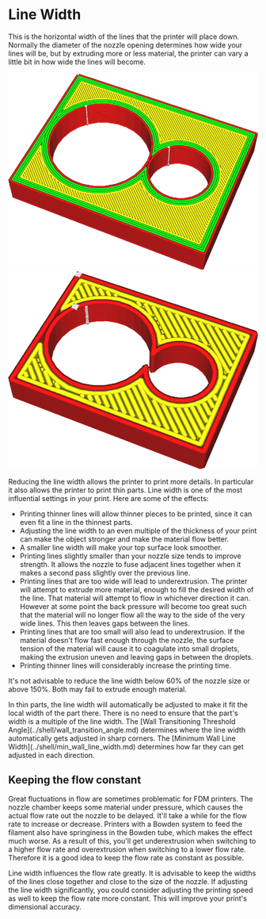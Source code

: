 Line Width
====
This is the horizontal width of the lines that the printer will place down. Normally the diameter of the nozzle opening determines how wide your lines will be, but by extruding more or less material, the printer can vary a little bit in how wide the lines will become.

<!--screenshot {
"image_path": "line_width_small.png",
"models": [{"script": "holes_cutout.scad"}],
"camera_position": [17, 39, 61],
"settings": {"line_width": 0.2},
"colours": 64
}-->
<!--screenshot {
"image_path": "line_width_large.png",
"models": [{"script": "holes_cutout.scad"}],
"camera_position": [17, 39, 61],
"settings": {"line_width": 0.6},
"colours": 32
}-->
![Very thin lines](../images/line_width_small.png)
![Very wide lines](../images/line_width_large.png)

Reducing the line width allows the printer to print more details. In particular it also allows the printer to print thin parts. Line width is one of the most influential settings in your print. Here are some of the effects:
* Printing thinner lines will allow thinner pieces to be printed, since it can even fit a line in the thinnest parts.
* Adjusting the line width to an even multiple of the thickness of your print can make the object stronger and make the material flow better.
* A smaller line width will make your top surface look smoother.
* Printing lines slightly smaller than your nozzle size tends to improve strength. It allows the nozzle to fuse adjacent lines together when it makes a second pass slightly over the previous line.
* Printing lines that are too wide will lead to underextrusion. The printer will attempt to extrude more material, enough to fill the desired width of the line. That material will attempt to flow in whichever direction it can. However at some point the back pressure will become too great such that the material will no longer flow all the way to the side of the very wide lines. This then leaves gaps between the lines.
* Printing lines that are too small will also lead to underextrusion. If the material doesn't flow fast enough through the nozzle, the surface tension of the material will cause it to coagulate into small droplets, making the extrusion uneven and leaving gaps in between the droplets.
* Printing thinner lines will considerably increase the printing time.

It's not advisable to reduce the line width below 60% of the nozzle size or above 150%. Both may fail to extrude enough material.

<!--if cura_version>=5.0-->In thin parts, the line width will automatically be adjusted to make it fit the local width of the part there. There is no need to ensure that the part's width is a multiple of the line width. The [Wall Transitioning Threshold Angle](../shell/wall_transition_angle.md) determines where the line width automatically gets adjusted in sharp corners. The [Minimum Wall Line Width](../shell/min_wall_line_width.md) determines how far they can get adjusted in each direction.<!--endif-->

<!--if cura_version<5.0:
Adjusting line widths to fit enough walls
----
When printing mechanical objects that need to be thin but strong, you'll regularly run into the problem that your piece is not a clean even multiple of the line width. If it's not an even multiple, Cura will normally reduce the flow of some of the lines due to the [Compensate Wall Overlaps](../shell/travel_compensate_overlapping_walls_enabled.md) setting. This changes the flow rate through the nozzle which is detrimental to visual quality. If it is a clean multiple of the line width but not an even number, one of the walls will get reduced to 0.

Producing clean contours with even lines can make the print stronger and look better. A hallmark skill of any expert Cura user is to be able to tweak the line width such that the desired number of contours fill the print.

![Default line width, where the contours don't fit and some lines are thicker than others](../images/line_width_fit_bad.png)
![Reducing the line width makes it fit evenly](../images/line_width_fit_good_small.png)
![Increasing the line width also works](../images/line_width_fit_good_large.png)
-->
Keeping the flow constant
----
Great fluctuations in flow are sometimes problematic for FDM printers. The nozzle chamber keeps some material under pressure, which causes the actual flow rate out the nozzle to be delayed. It'll take a while for the flow rate to increase or decrease. Printers with a Bowden system to feed the filament also have springiness in the Bowden tube, which makes the effect much worse. As a result of this, you'll get underextrusion when switching to a higher flow rate and overextrusion when switching to a lower flow rate. Therefore it is a good idea to keep the flow rate as constant as possible.

Line width influences the flow rate greatly. It is advisable to keep the widths of the lines close together and close to the size of the nozzle. If adjusting the line width significantly, you could consider adjusting the printing speed as well to keep the flow rate more constant. This will improve your print's dimensional accuracy.